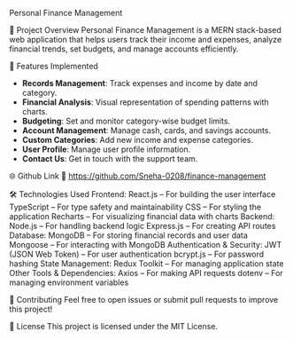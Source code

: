 Personal Finance Management

📌 Project Overview
Personal Finance Management is a MERN stack-based web application that helps users track their income and expenses, analyze financial trends, set budgets, and manage accounts efficiently.

🚀 Features Implemented
- **Records Management**: Track expenses and income by date and category.
- **Financial Analysis**: Visual representation of spending patterns with charts.
- **Budgeting**: Set and monitor category-wise budget limits.
- **Account Management**: Manage cash, cards, and savings accounts.
- **Custom Categories**: Add new income and expense categories.
- **User Profile**: Manage user profile information.
- **Contact Us**: Get in touch with the support team.

🌐 Github Link
🔗 https://github.com/Sneha-0208/finance-management

🛠️ Technologies Used
Frontend:
React.js – For building the user interface
TypeScript – For type safety and maintainability
CSS – For styling the application
Recharts – For visualizing financial data with charts
Backend:
Node.js – For handling backend logic
Express.js – For creating API routes
Database:
MongoDB – For storing financial records and user data
Mongoose – For interacting with MongoDB
Authentication & Security:
JWT (JSON Web Token) – For user authentication
bcrypt.js – For password hashing
State Management:
Redux Toolkit – For managing application state
Other Tools & Dependencies:
Axios – For making API requests
dotenv – For managing environment variables


🤝 Contributing
Feel free to open issues or submit pull requests to improve this project!

📜 License
This project is licensed under the MIT License.
